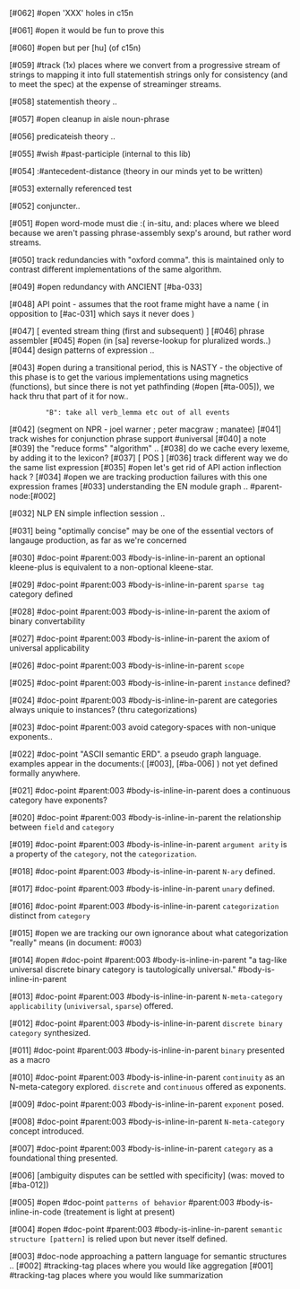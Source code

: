 [#062] #open 'XXX' holes in c15n

[#061] #open it would be fun to prove this

[#060] #open but per [hu]  (of c15n)

[#059]       #track (1x) places where we convert from a progressive stream
             of strings to mapping it into full statementish strings
             only for consistency (and to meet the spec) at the expense
             of streaminger streams.

[#058]       statementish theory ..

[#057] #open cleanup in aisle noun-phrase

[#056]       predicateish theory ..

[#055]       #wish #past-participle (internal to this lib)

[#054]       :#antecedent-distance  (theory in our minds yet to be written)

[#053]       externally referenced test

[#052]       conjuncter..

[#051] #open word-mode must die :( in-situ, and: places where we bleed
             because we aren't passing phrase-assembly sexp's around, but
             rather word streams.

[#050]       track redundancies with "oxford comma". this is maintained
             only to contrast different implementations of the same algorithm.

[#049] #open redundancy with ANCIENT [#ba-033]

[#048]       API point - assumes that the root frame might have a name
             ( in opposition to [#ac-031] which says it never does )

[#047]       [ evented stream thing (first and subsequent) ]
[#046]       phrase assembler
[#045] #open (in [sa] reverse-lookup for pluralized words..)
[#044]       design patterns of expression ..

[#043] #open during a transitional period, this is NASTY - the objective
             of this phase is to get the various implementations using
             magnetics (functions), but since there is not yet pathfinding
             (#open [#ta-005]), we hack thru that part of it for now..

             "B": take all verb_lemma etc out of all events

[#042]       (segment on NPR - joel warner ; peter macgraw ; manatee)
[#041]       track wishes for conjunction phrase support #universal
[#040]       a note
[#039]       the "reduce forms" "algorithm" ..
[#038]       do we cache every lexeme, by adding it to the lexicon?
[#037]       [ POS ]
[#036]       track different way we do the same list expression
[#035] #open let's get rid of API action inflection hack ?
[#034] #open we are tracking production failures with this one
             expression frames
[#033]       understanding the EN module graph .. #parent-node:[#002]

[#032]       NLP EN simple inflection session ..

[#031]       being "optimally concise" may be one of the essential
             vectors of langauge production, as far as we're concerned

[#030]       #doc-point #parent:003 #body-is-inline-in-parent an optional
             kleene-plus is equivalent to a non-optional kleene-star.

[#029]       #doc-point #parent:003 #body-is-inline-in-parent
               `sparse tag` category defined

[#028]       #doc-point #parent:003 #body-is-inline-in-parent
               the axiom of binary convertability

[#027]       #doc-point #parent:003 #body-is-inline-in-parent
               the axiom of universal applicability

[#026]       #doc-point #parent:003 #body-is-inline-in-parent
               `scope`

[#025]       #doc-point #parent:003 #body-is-inline-in-parent
               `instance` defined?

[#024]       #doc-point #parent:003 #body-is-inline-in-parent
               are categories always uniquie to instances?
               (thru categorizations)

[#023]       #doc-point #parent:003
               avoid category-spaces with non-unique exponents..

[#022]       #doc-point "ASCII semantic ERD". a pseudo graph language.
               examples appear in the documents:( [#003], [#ba-006] )
               not yet defined formally anywhere.

[#021]       #doc-point #parent:003 #body-is-inline-in-parent
               does a continuous category have exponents?

[#020]       #doc-point #parent:003 #body-is-inline-in-parent
               the relationship between `field` and `category`

[#019]       #doc-point #parent:003 #body-is-inline-in-parent
               `argument arity` is a property of the `category`, not the
               `categorization`.

[#018]       #doc-point #parent:003 #body-is-inline-in-parent
               `N-ary` defined.

[#017]       #doc-point #parent:003 #body-is-inline-in-parent
               `unary` defined.

[#016]       #doc-point #parent:003 #body-is-inline-in-parent
               `categorization` distinct from `category`

[#015] #open we are tracking our own ignorance about what categorization
             "really" means (in document: #003)

[#014] #open #doc-point #parent:003 #body-is-inline-in-parent
               "a tag-like universal discrete binary category is
               tautologically universal."
               #body-is-inline-in-parent

[#013]       #doc-point #parent:003 #body-is-inline-in-parent
              `N-meta-category` `applicability` (`univiversal`, `sparse`)
              offered.

[#012]       #doc-point #parent:003 #body-is-inline-in-parent
               `discrete binary category` synthesized.

[#011]       #doc-point #parent:003 #body-is-inline-in-parent
               `binary` presented as a macro

[#010]       #doc-point #parent:003 #body-is-inline-in-parent
               `continuity` as an N-meta-category explored.
               `discrete` and `continuous` offered as exponents.

[#009]       #doc-point #parent:003 #body-is-inline-in-parent
               `exponent` posed.

[#008]       #doc-point #parent:003 #body-is-inline-in-parent
               `N-meta-category` concept introduced.

[#007]       #doc-point #parent:003 #body-is-inline-in-parent
               `category` as a foundational thing presented.

[#006]       [ambiguity disputes can be settled with specificity]
             (was: moved to [#ba-012])

[#005] #open #doc-point `patterns of behavior` #parent:003
               #body-is-inline-in-code (treatement is light at present)

[#004] #open #doc-point #parent:003 #body-is-inline-in-parent
               `semantic structure [pattern]` is relied upon but never
               itself defined.

[#003]       #doc-node
               approaching a pattern language for semantic structures ..
[#002]       #tracking-tag places where you would like aggregation
[#001]       #tracking-tag places where you would like summarization
